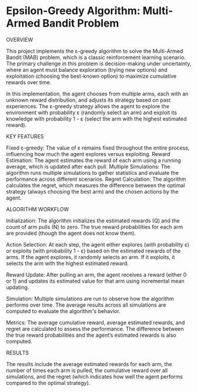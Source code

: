 # Epsilon-Greedy Algorithm: Multi-Armed Bandit Problem

OVERVIEW 

This project implements the ε-greedy algorithm to solve the Multi-Armed Bandit (MAB) problem, which is a classic reinforcement learning scenario. The primary challenge in this problem is decision-making under uncertainty, where an agent must balance exploration (trying new options) and exploitation (choosing the best-known option) to maximize cumulative rewards over time.

In this implementation, the agent chooses from multiple arms, each with an unknown reward distribution, and adjusts its strategy based on past experiences. The ε-greedy strategy allows the agent to explore the environment with probability ε (randomly select an arm) and exploit its knowledge with probability 1 - ε (select the arm with the highest estimated reward).

KEY FEATURES

Fixed ε-greedy: The value of ε remains fixed throughout the entire process, influencing how much the agent explores versus exploiting.
Reward Estimation: The agent estimates the reward of each arm using a running average, which is updated after each pull.
Multiple Simulations: The algorithm runs multiple simulations to gather statistics and evaluate the performance across different scenarios.
Regret Calculation: The algorithm calculates the regret, which measures the difference between the optimal strategy (always choosing the best arm) and the chosen actions by the agent.

ALGORITHM WORKFLOW

Initialization:
The algorithm initializes the estimated rewards (Q) and the count of arm pulls (N) to zero.
The true reward probabilities for each arm are provided (though the agent does not know them).

Action Selection:
At each step, the agent either explores (with probability ε) or exploits (with probability 1 - ε) based on the estimated rewards of the arms.
If the agent explores, it randomly selects an arm. If it exploits, it selects the arm with the highest estimated reward.

Reward Update:
After pulling an arm, the agent receives a reward (either 0 or 1) and updates its estimated value for that arm using incremental mean updating.

Simulation:
Multiple simulations are run to observe how the algorithm performs over time. The average results across all simulations are computed to evaluate the algorithm's behavior.

Metrics:
The average cumulative reward, average estimated rewards, and regret are calculated to assess the performance.
The difference between the true reward probabilities and the agent’s estimated rewards is also computed.

RESULTS

The results include the average estimated rewards for each arm, the number of times each arm is pulled, the cumulative reward over all simulations, and the regret (which indicates how well the agent performs compared to the optimal strategy).



